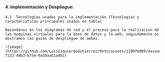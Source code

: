 #### 4. Implementación y Despliegue:  
    4.1  Tecnologías usadas para la implementación (Tecnologías y características principales usadas en tabla)

    Basandonos en los diagramas de red y el proceso para la realizacion de las maquinas virtuales para la base de datos y la web, seguidamente os mostramos las guias de despliegue de ambas.

    ![image](https://github.com/LuisIzquierdoGutierrez/Reto/assets/119076009/4aceac5d-7132-48b3-b754-0a59aab1a4b1)


    

